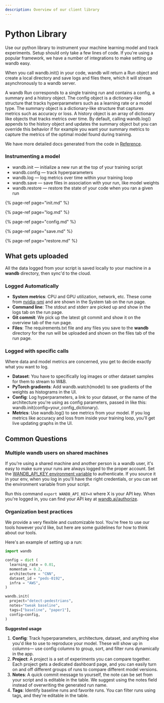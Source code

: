 ```yaml
---
description: Overview of our client library
---
```


# Python Library

Use our python library to instrument your machine learning model and track experiments. Setup should only take a few lines of code. If you're using a popular framework, we have a number of integrations to make setting up wandb easy.

When you call wandb.init\(\) in your code, wandb will return a Run object and create a local directory and save logs and files there, which it will stream asynchronously to a wandb server.

A wandb Run corresponds to a single training run and contains a config, a summary and a history object. The config object is a dictionary-like structure that tracks hyperparameters such as a learning rate or a model type.  The summary object is a dictionary-like structure that captures metrics such as accuracy or loss. A history object is an array of dictionary like objects that tracks metrics over time. By default, calling wandb.log\(\) appends to the history object and updates the summary object but you can override this behavior if for example you want your summary metrics to capture the metrics of the optimal model found during training.

We have more detailed docs generated from the code in [Reference](reference/).

### **Instrumenting a model**

* wandb.init — initialize a new run at the top of your training script
* wandb.config — track hyperparameters
* wandb.log — log metrics over time within your training loop
* wandb.save — save files in association with your run, like model weights
* wandb.restore — restore the state of your code when you ran a given run

{% page-ref page="init.md" %}

{% page-ref page="log.md" %}

{% page-ref page="config.md" %}

{% page-ref page="save.md" %}

{% page-ref page="restore.md" %}

## What gets uploaded

All the data logged from your script is saved locally to your machine in a **wandb** directory, then sync'd to the cloud.

### **Logged Automatically**

* **System metrics**: CPU and GPU utilization, network, etc. These come from [nvidia-smi](https://developer.nvidia.com/nvidia-system-management-interface) and are shown in the System tab on the run page.
* **Command line**: The stdout and stderr are picked up and show in the logs tab on the run page.
* **Git commit**: We pick up the latest git commit and show it on the overview tab of the run page.
* **Files**: The requirements.txt file and any files you save to the **wandb** directory for the run will be uploaded and shown on the files tab of the run page.

### Logged with specific calls

Where data and model metrics are concerned, you get to decide exactly what you want to log.

* **Dataset**: You have to specifically log images or other dataset samples for them to stream to W&B.
* **PyTorch gradients**: Add wandb.watch\(model\) to see gradients of the weights as histograms in the UI.
* **Config**: Log hyperparameters, a link to your dataset, or the name of the architecture you're using as config parameters, passed in like this: wandb.init\(config=your\_config\_dictionary\).
* **Metrics**: Use wandb.log\(\) to see metrics from your model. If you log metrics like accuracy and loss from inside your training loop, you'll get live updating graphs in the UI.

## Common Questions

### Multiple wandb users on shared machines

If you're using a shared machine and another person is a wandb user, it's easy to make sure your runs are always logged to the proper account. Set the [WANDB\_API\_KEY environment variable](environment-variables.md) to authenticate. If you source it in your env, when you log in you'll have the right credentials, or you can set the environment variable from your script.

Run this command `export WANDB_API_KEY=X` where X is your API key. When you're logged in, you can find your API key at [wandb.ai/authorize](https://app.wandb.ai/authorize). 

### Organization best practices <a id="best-practices"></a>

We provide a very flexible and customizable tool. You're free to use our tools however you'd like, but here are some guidelines for how to think about our tools.

Here's an example of setting up a run:

```python
import wandb

config = dict (
  learning_rate = 0.01,
  momentum = 0.2,
  architecture = "CNN",
  dataset_id = "peds-0192",
  infra = "AWS",
)

wandb.init(
  project="detect-pedestrians",
  notes="tweak baseline",
  tags=["baseline", "paper1"],
  config=config,
)
```

**Suggested usage**

1. **Config**: Track hyperparameters, architecture, dataset, and anything else you'd like to use to reproduce your model. These will show up in columns— use config columns to group, sort, and filter runs dynamically in the app.
2. **Project**: A project is a set of experiments you can compare together. Each project gets a dedicated dashboard page, and you can easily turn on and off different groups of runs to compare different model versions.
3. **Notes**: A quick commit message to yourself, the note can be set from your script and is editable in the table. We suggest using the notes field instead of overwriting the generated run name.
4. **Tags**: Identify baseline runs and favorite runs. You can filter runs using tags, and they're editable in the table.

### 

